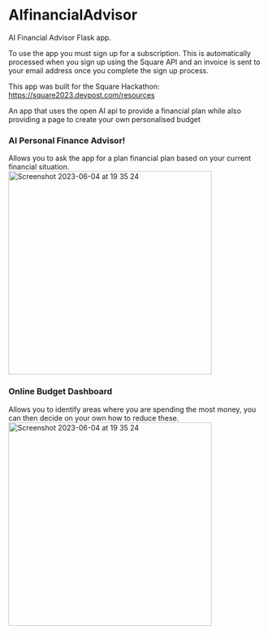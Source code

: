 # AIfinancialAdvisor
AI Financial Advisor Flask app.

To use the app you must sign up for a subscription. This is automatically processed when you sign up using the Square API and an invoice is sent to your email address once you complete the sign up process.

This app was built for the Square Hackathon: https://square2023.devpost.com/resources

An app that uses the open AI api to provide a financial plan while also providing a page to create your own personalised budget

### AI Personal Finance Advisor!
Allows you to ask the app for a plan financial plan based on your current financial situation.
</br>
<img width="400px;" alt="Screenshot 2023-06-04 at 19 35 24" src="https://github-production-user-asset-6210df.s3.amazonaws.com/23244853/243200462-99e7fdc1-cf84-43c6-8fcd-8416ff8e268d.png">

### Online Budget Dashboard
Allows you to identify areas where you are spending the most money, you can then decide on your own how to reduce these.
</br>
<img width="400px;" alt="Screenshot 2023-06-04 at 19 35 24" src="https://github.com/hessio/AIfinancialAdvisor/assets/23244853/48163079-5aaa-49a9-b9e6-95a02dd150b1">
